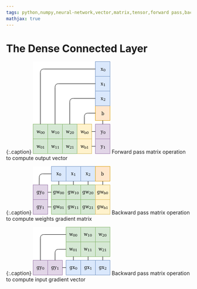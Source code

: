 ```yaml
---
tags: python,numpy,neural-network,vector,matrix,tensor,forward pass,backward pass,backpropagation
mathjax: true
---
```

# The Dense Connected Layer

{:.caption}
![dense connected layer forward pass](/assets/images/fully_conn_forward.png)
Forward pass matrix operation to compute output vector

{:.caption}
![dense connected layer backward pass](/assets/images/fully_conn_backward_gw.png)
Backward pass matrix operation to compute weights gradient matrix

{:.caption}
![dense connected layer backward pass](/assets/images/fully_conn_backward_gx.png)
Backward pass matrix operation to compute input gradient vector


